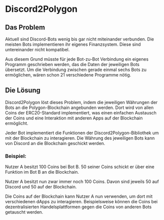 # Discord2Polygon

## Das Problem
Aktuell sind Discord-Bots wenig bis gar nicht miteinander verbunden. 
Die meisten Bots implementieren ihr eigenes Finanzsystem. Diese sind untereinander nicht kompatibel.

Aus diesem Grund müsste für jede Bot-zu-Bot Verbindung ein eigenes Programm geschrieben werden, das die Daten der jeweiligen Bots übersetzt.
Um die Verbindung zwischen gerade einmal sechs Bots zu ermöglichen, wären schon 21 verschiedene Programme nötig.

## Die Lösung
Discord2Polygon löst dieses Problem, indem die jeweiligen Währungen der Bots an die Polygon-Blockchain angebunden werden.
Dort wird von allen Coins der ERC20-Standard implementiert, was einen einfachen Austausch der Coins und eine Interaktion mit anderen Apps auf der Blockchain ermöglicht.

Jeder Bot implementiert die Funktionen der Discord2Polygon-Bibliothek um mit der Blockchain zu interagieren.
Die Währung des jeweiligen Bots kann von Discord an die Blockchain geschickt werden.

### Beispiel: 
Nutzer A besitzt 100 Coins bei Bot B. 
50 seiner Coins schickt er über eine Funktion im Bot B an die Blockchain.

Nutzer A besitzt nun zwar immer noch 100 Coins. Davon sind jeweils 50 auf Discord und 50 auf der Blockchain.

Die Coins auf der Blockchain kann Nutzer A nun verwenden, um dort mit verschiedenen dApps zu interagieren.
Beispielsweise können die Coins bei dezentralisierten Handelsplattformen gegen die Coins von anderen Bots getauscht werden.